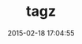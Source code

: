 ---
layout: post
title:  "tagz"
repo:   "ahoward/tagz"
date:   2015-02-18 17:04:55
gemurl: http://github.com/ahoward/tagz
---